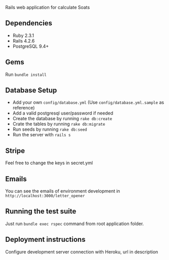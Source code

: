 Rails web application for calculate Soats

## Dependencies

* Ruby 2.3.1
* Rails 4.2.6
* PostgreSQL 9.4+

## Gems
Run `bundle install`

## Database Setup
* Add your own `config/database.yml` (Use `config/database.yml.sample` as reference)
* Add a valid postgresql user/password if needed
* Create the database by running `rake db:create`
* Crate the tables by running `rake db:migrate`
* Run seeds by running `rake db:seed`
* Run the server with `rails s`

## Stripe
Feel free to change the keys in secret.yml

## Emails
You can see the emails of environment development in `http://localhost:3000/letter_opener`

## Running the test suite
Just run `bundle exec rspec` command from root application folder.

## Deployment instructions
Configure development server connection with Heroku, url in description
